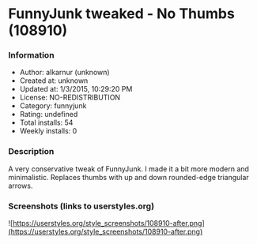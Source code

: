 # FunnyJunk tweaked - No Thumbs (108910)

### Information
- Author: alkarnur (unknown)
- Created at: unknown
- Updated at: 1/3/2015, 10:29:20 PM
- License: NO-REDISTRIBUTION
- Category: funnyjunk
- Rating: undefined
- Total installs: 54
- Weekly installs: 0


### Description
A very conservative tweak of FunnyJunk. I made it a bit more modern and minimalistic. 
Replaces thumbs with up and down rounded-edge triangular arrows.


### Screenshots (links to userstyles.org)
![https://userstyles.org/style_screenshots/108910-after.png](https://userstyles.org/style_screenshots/108910-after.png)


